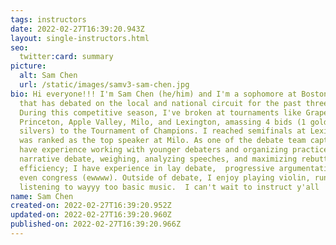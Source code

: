 ```yaml
---
tags: instructors
date: 2022-02-27T16:39:20.943Z
layout: single-instructors.html
seo:
  twitter:card: summary
picture:
  alt: Sam Chen
  url: /static/images/samv3-sam-chen.jpg
bio: Hi everyone!!! I'm Sam Chen (he/him) and I'm a sophomore at Boston Latin
  that has debated on the local and national circuit for the past three years.
  During this competitive season, I've broken at tournaments like Grapevine,
  Princeton, Apple Valley, Milo, and Lexington, amassing 4 bids (1 gold, 3
  silvers) to the Tournament of Champions. I reached semifinals at Lexington and
  was ranked as the top speaker at Milo. As one of the debate team captains, I
  have experience working with younger debaters and organizing practice. I love
  narrative debate, weighing, analyzing speeches, and maximizing rebuttal
  efficiency; I have experience in lay debate,  progressive argumentation, and
  even congress (ewwww). Outside of debate, I enjoy playing violin, running, and
  listening to wayyy too basic music.  I can't wait to instruct y'all !! :))
name: Sam Chen
created-on: 2022-02-27T16:39:20.952Z
updated-on: 2022-02-27T16:39:20.960Z
published-on: 2022-02-27T16:39:20.966Z
---
```

